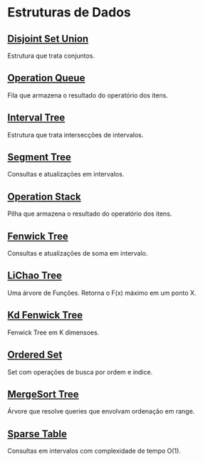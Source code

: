 # Estruturas de Dados

## [Disjoint Set Union](./Disjoint-Set-Union)

Estrutura que trata conjuntos.


## [Operation Queue](./Operation-Queue)

Fila que armazena o resultado do operatório dos itens.


## [Interval Tree](./Interval-Tree)

Estrutura que trata intersecções de intervalos.


## [Segment Tree](./Segment-Tree)

Consultas e atualizações em intervalos.


## [Operation Stack](./Operation-Stack)

Pilha que armazena o resultado do operatório dos itens.


## [Fenwick Tree](./Fenwick-Tree)

Consultas e atualizações de soma em intervalo.


## [LiChao Tree](./LiChao-Tree)

Uma árvore de Funções. Retorna o F(x) máximo em um ponto X.


## [Kd Fenwick Tree](./Kd-Fenwick-Tree)

Fenwick Tree em K dimensoes.


## [Ordered Set](./Ordered-Set)

Set com operações de busca por ordem e índice.


## [MergeSort Tree](./MergeSort-Tree)

Árvore que resolve queries que envolvam ordenação em range.


## [Sparse Table](./Sparse-Table)

Consultas em intervalos com complexidade de tempo O(1).


